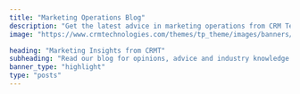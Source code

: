 ```yaml
---
title: "Marketing Operations Blog"
description: "Get the latest advice in marketing operations from CRM Technologies, the marketing operations experts."
image: "https://www.crmtechnologies.com/themes/tp_theme/images/banners/banner-insights.jpg"

heading: "Marketing Insights from CRMT"
subheading: "Read our blog for opinions, advice and industry knowledge from the experts at CRMT,"
banner_type: "highlight"
type: "posts"
---
```

